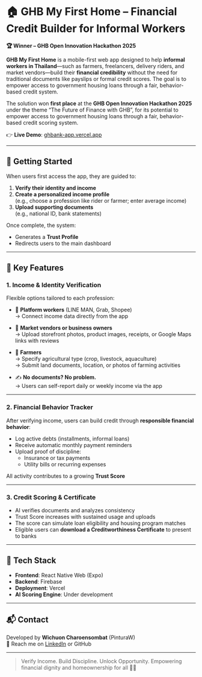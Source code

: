# 🏠 GHB My First Home – Financial Credit Builder for Informal Workers

**🏆 Winner – GHB Open Innovation Hackathon 2025**

**GHB My First Home** is a mobile-first web app designed to help **informal workers in Thailand**—such as farmers, freelancers, delivery riders, and market vendors—build their **financial credibility** without the need for traditional documents like payslips or formal credit scores. The goal is to empower access to government housing loans through a fair, behavior-based credit system.

The solution won **first place** at the **GHB Open Innovation Hackathon 2025** under the theme “The Future of Finance with GHB”, for its potential to empower access to government housing loans through a fair, behavior-based credit scoring system.

👉 **Live Demo**: [ghbank-app.vercel.app](https://ghbank-app.vercel.app)

---

## 🚀 Getting Started

When users first access the app, they are guided to:

1. **Verify their identity and income**
2. **Create a personalized income profile**  
   (e.g., choose a profession like rider or farmer; enter average income)
3. **Upload supporting documents**  
   (e.g., national ID, bank statements)

Once complete, the system:
- Generates a **Trust Profile**
- Redirects users to the main dashboard

---

## 🔑 Key Features

### 1. Income & Identity Verification

Flexible options tailored to each profession:

- 🔗 **Platform workers** (LINE MAN, Grab, Shopee)  
  → Connect income data directly from the app

- 🏪 **Market vendors or business owners**  
  → Upload storefront photos, product images, receipts, or Google Maps links with reviews

- 🌾 **Farmers**  
  → Specify agricultural type (crop, livestock, aquaculture)  
  → Submit land documents, location, or photos of farming activities

- ✍️ **No documents? No problem.**  
  → Users can self-report daily or weekly income via the app

---

### 2. Financial Behavior Tracker

After verifying income, users can build credit through **responsible financial behavior**:

- Log active debts (installments, informal loans)
- Receive automatic monthly payment reminders
- Upload proof of discipline:
  - Insurance or tax payments
  - Utility bills or recurring expenses

All activity contributes to a growing **Trust Score**

---

### 3. Credit Scoring & Certificate

- AI verifies documents and analyzes consistency
- Trust Score increases with sustained usage and uploads
- The score can simulate loan eligibility and housing program matches
- Eligible users can **download a Creditworthiness Certificate** to present to banks

---

## 🧠 Tech Stack

- **Frontend**: React Native Web (Expo)
- **Backend**: Firebase
- **Deployment**: Vercel
- **AI Scoring Engine**: Under development

---

## 📬 Contact  
Developed by **Wichuon Charoensombat** (PinturaW)  
📧 Reach me on [LinkedIn](https://www.linkedin.com/in/wichuon-charoensombat) or GitHub

---

> Verify Income. Build Discipline. Unlock Opportunity.
> Empowering financial dignity and homeownership for all 🌱🏡
